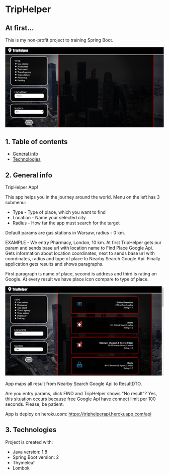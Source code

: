# TripHelper
## At first...
This is my non-profit project to training Spring Boot.

![App image](src/main/resources/img/example1.png)

## 1. Table of contents
* [General info](#2-general-info)
* [Technologies](#3-technologies)

## 2. General info
TripHelper App!

This app helps you in the journey around the world. Menu on the left has 3 submenu:
* Type - Type of place, which you want to find
* Location - Name your selected city
* Radius - How far the app must search for the target

Default params are gas stations in Warsaw, radius - 0 km.

EXAMPLE - We entry Pharmacy, London, 10 km. At first TripHelper gets our param and sends base url with location name to
Find Place Google Api. Gets information about location coordinates, next to sends base url with coordinates, radius
and type of place to Nearby Search Google Api. Finally application gets results and shows paragraphs.

First paragraph is name of place, second is address and third is rating on Google. At every result we have place icon
compare to type of place.

![App image](src/main/resources/img/example2.png)

App maps all result from Nearby Search Google Api to ResultDTO.

Are you entry params, click FIND and TripHelper shows "No result"? Yes, this situation occurs because free
Google Api have connect limit per 100 seconds. Please, be patient.

App is deploy on heroku.com: https://triphelperapi.herokuapp.com/api

## 3. Technologies
Project is created with:
* Java version: 1.8
* Spring Boot version: 2
* Thymeleaf
* Lombok

